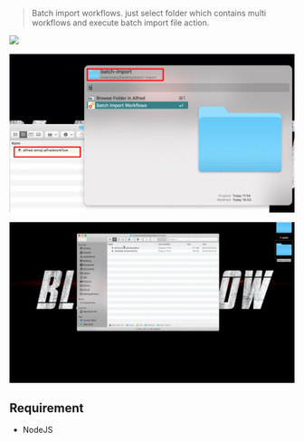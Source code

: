 > Batch import workflows. just select folder which contains multi workflows and execute batch import file action.

[![](https://img.shields.io/badge/version-v1.0.0-green)](./Batch%20Import%20Workflows.alfredworkflow)

![](./screenshot.jpeg)

![](./screenshot.gif)

## Requirement
- NodeJS

